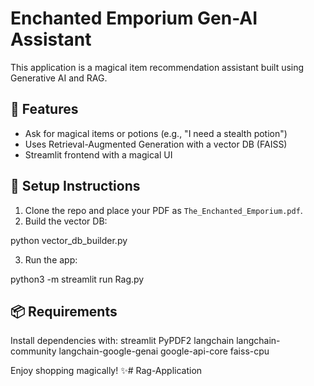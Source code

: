 # Enchanted Emporium Gen-AI Assistant

This application is a magical item recommendation assistant built using Generative AI and RAG.

## 🔮 Features
- Ask for magical items or potions (e.g., "I need a stealth potion")
- Uses Retrieval-Augmented Generation with a vector DB (FAISS)
- Streamlit frontend with a magical UI

## 🧪 Setup Instructions

1. Clone the repo and place your PDF as `The_Enchanted_Emporium.pdf`.
2. Build the vector DB:

python vector_db_builder.py


3. Run the app:


python3 -m streamlit run Rag.py 

## 📦 Requirements

Install dependencies with:
streamlit
PyPDF2
langchain
langchain-community
langchain-google-genai
google-api-core
faiss-cpu



Enjoy shopping magically! ✨# Rag-Application
